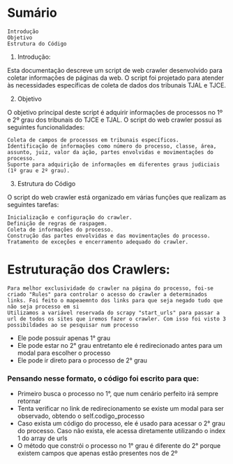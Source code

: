 # Sumário

    Introdução
    Objetivo
    Estrutura do Código

1. Introdução:

Esta documentação descreve um script de web crawler desenvolvido para coletar informações de páginas da web. O script foi projetado para atender às necessidades específicas de coleta de dados dos tribunais TJAL e TJCE.

2. Objetivo

O objetivo principal deste script é adquirir informações de processos no 1º e 2º grau dos tribunais do TJCE e TJAL.
O script do web crawler possui as seguintes funcionalidades:

    Coleta de campos de processos em tribunais específicos.
    Identificação de informações como número do processo, classe, área, assunto, juiz, valor da ação, partes envolvidas e movimentações do processo.
    Suporte para adquirição de informações em diferentes graus judiciais (1º grau e 2º grau).

3. Estrutura do Código

O script do web crawler está organizado em várias funções que realizam as seguintes tarefas:

    Inicialização e configuração do crawler.
    Definição de regras de raspagem.
    Coleta de informações do processo.
    Construção das partes envolvidas e das movimentações do processo.
    Tratamento de exceções e encerramento adequado do crawler.


# Estruturação dos Crawlers:
    
    Para melhor exclusividade do crawler na página do processo, foi-se criado "Rules" para controlar o acesso do crawler a determinados links. Foi feito o mapeaemnto dos links para que seja negado tudo que não seja processo em si
    Utilizamos a variável reservada do scrapy "start_urls" para passar a url de todos os sites que iremos fazer o crawler. Com isso foi visto 3 possibildades ao se pesquisar num processo
   - Ele pode possuir apenas 1° grau
   - Ele pode estar no 2° grau entretanto ele é redirecionado antes para um modal para escolher o processo
   - Ele pode ir direto para o processo de 2° grau
     
### Pensando nesse formato, o código foi escrito para que:
- Primeiro busca o processo no 1°, que num cenário perfeito irá sempre retornar
- Tenta verificar no link de redirecionamento se existe um modal para ser observado, obtendo o self.codigo_processo
- Caso exista um código do processo, ele é usado para acessar o 2° grau do processo. Caso não exista, ele acessa diretamente utilizando o index 1 do array de urls
- O método que constrói o processo no 1° grau é diferente do 2° porque existem campos que apenas estão presentes nos de 2º
